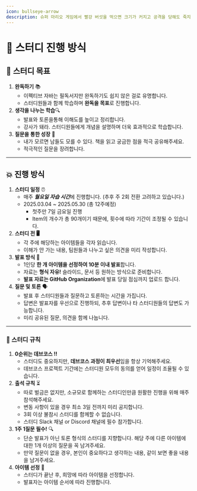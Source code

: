 ```yaml
---
icon: bullseye-arrow
description: 슈퍼 마리오 게임에서 빨강 버섯을 먹으면 크기가 커지고 공격을 당해도 죽지 않습니다. 이 스터디를 통해 다같이 성장했으면 좋겠습니다.
---
```


# 🧩 스터디 진행 방식

## &#x20;📌 스터디 목표

1. **완독하기** 📚
   * 이펙티브 자바는 필독서지만 완독하기도 쉽지 않은 걸로 유명합니다.
   * 스터디원들과 함께 학습하며 **완독을 목표**로 진행합니다.
2. **생각을 나누는 학습**🔍
   * 발표와  토론을통해 이해도를 높이고 정리합니다.
   * 강사가  돼라. 스터디원들에게 개념을 설명하며 더욱 효과적으로 학습합니다.
3. **질문을 통한 성장** 🤔
   * 내가 모르면 남들도 모를 수 있다. 책을 읽고 궁금한 점을 적극 공유해주세요.
   * 적극적인 질문을 장려합니다.



***

## 💥 진행 방식

1. **스터디 일정** ⏰
   * 매주 _**월요일 자습 시간**_&#xC5D0; 진행합니다. (추후 주 2회 전환 고려하고 있습니다.)
   * 2025.03.04 \~ 2025.05.30 (총  12주예정)
     * 첫주만 7일 금요일 진행
     * Item의 개수가 총 90개이기 때문에, 횟수에 따라 기간이 조정될 수 있습니다.
2. **스터디 전 🖥️**
   * 각 주에 해당하는 아이템들을 각자 읽습니다.
   * 이해가 안 가는 내용, 팀원들과 나누고 싶은 의견을 미리 작성합니다.
3. **발표 방식** 📂
   * 1인당 **한 개 아이템을 선정하여 10분 이내 발표**합니다.
   * 자료는 **형식 자유!** 슬라이드, 문서 등 원하는 방식으로 준비합니다.
   * **발표 자료는  GitHub Organization**에 발표 당일  점심까지 업로드 합니다.
4. **질문 및 토론** 🗣️
   * 발표 후 스터디원들과 질문하고 토론하는 시간을 가집니다.
   * 답변은 발표자를 우선으로 진행하되, 추후 답변이나 타 스터디원들의 답변도 가능합니다.
   * 미리 공유된 질문, 의견을 함께 나눕니다.



***

### 📜 스터디 규칙

1. **0순위는 데브코스 ‼️**
   * 스터디도 중요하지만, **데브코스 과정이 최우선**임을 항상  기억해주세요.
   * 데브코스 프로젝트 기간에는 스터디원 모두의 동의를 얻어 일정이 조율될 수 있습니다.
2. **출석 규칙** ⏳
   * 따로 벌금은 없지만, 소규모로 함께하는 스터디인만큼 원활한 진행을 위해 매주 참석해주세요.
   * 변동 사항이 있을 경우 최소 3일 전까지 미리 공지합니다.
   * 3회 이상 불참시 스터디를 함께할 수 없습니다.
   * 스터디 Slack 채널 or Discord 채널에 필수 참가합니다.
3. **1주 1질문 필수!** 🔍
   * 단순 발표가 아닌 토론 형식의 스터디를 지향합니다. 해당 주에 다른 아이템에 대한 1개 이상의 질문을 꼭 남겨주세요.
   * 만약 질문이 없을 경우, 본인이 중요하다고 생각하는 내용, 같이 보면 좋을 내용을 남겨주세요.
4. **아이템 선정** 📌
   * 스터디가 끝난 후, 희망에 따라 아이템을 선정합니다.
   * 발표자는 아이템 순서에 따라 진행합니다.

